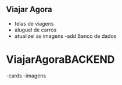 ## Viajar Agora

- telas de viagens
- aluguel de carros
- atualizei as imagens
-add Banco de dados
# ViajarAgoraBACKEND
-cards
-imagens